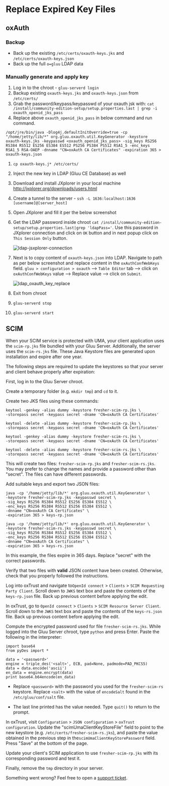 # Replace Expired Key Files

## oxAuth

### Backup

 - Back up the existing `/etc/certs/oxauth-keys.jks` and `/etc/certs/oxauth-keys.json` 
 - Back up the full `o=gluu` LDAP data
 
### Manually generate and apply key
 
1. Log in to the chroot - `gluu-serverd login`
1. Backup existing `oxauth-keys.jks` and `oxauth-keys.json` from `/etc/certs/`
1. Grab the password/keypass/keypasswd of your oxauth jsk with: `cat /install/community-edition-setup/setup.properties.last | grep -i oxauth_openid_jks_pass`
1. Replace above `oxauth_openid_jks_pass` in below command and run command.
    
```
/opt/jre/bin/java -Dlog4j.defaultInitOverride=true -cp "/home/jetty/lib/*" org.gluu.oxauth.util.KeyGenerator -keystore oxauth-keys.jks -keypasswd <oxauth_openid_jks_pass> -sig_keys RS256 RS384 RS512 ES256 ES384 ES512 PS256 PS384 PS512 RSA1_5 -enc_keys RSA1_5 RSA-OAEP -dnname "CN=oxAuth CA Certificates" -expiration 365 > oxauth-keys.json
```

1. `cp oxauth-keys.j* /etc/certs/`
1. Inject the new key in LDAP (Gluu CE Database) as well
1. Download and install JXplorer in your local machine http://jxplorer.org/downloads/users.html
1. Create a tunnel to the server - `ssh -L 1636:localhost:1636 [username]@[server_host]`
1. Open JXplorer and fill it per the below screenshot
1. Get the LDAP password inside chroot `cat /install/community-edition-setup/setup.properties.last|grep 'ldapPass='`. Use this password in JXplorer connection and click on `OK` button and in next popup click on `This Session Only` button.

      ![ldap-jsxplorer-connection](https://user-images.githubusercontent.com/2329776/73589144-71337f80-44f8-11ea-86c0-9b9dadc305d3.png)
      
1. Next is to copy content of `oxauth-keys.json` into LDAP. Navigate to path as per below screenshot and replace content in the `oxAuthConfWebKeys` field. `gluu > configuration > oxauth` --> `Table Editor` tab --> click on `oxAuthConfWebKeys` value --> Replace value --> click on `Submit`.
      
      ![ldap_oxauth_key_replace](https://user-images.githubusercontent.com/2329776/73589260-e0f63a00-44f9-11ea-91f9-c6aab2cf1609.png)
      
1. Exit from chroot
1. `gluu-serverd stop`
1. `gluu-serverd start`

## SCIM

When your SCIM service is protected with UMA, your client application uses the `scim-rp.jks` file bundled with your Gluu Server. Additionally, the server uses the `scim-rs.jks` file. These Java Keystore files are generated upon installation and expire after one year. 

The following steps are required to update the keystores so that your server and client behave properly after expiration:

First, log in to the Gluu Server chroot.

Create a temporary folder (e.g. `mkdir tmp`) and `cd` to it.
   
Create two JKS files using these commands: 

```  
keytool -genkey -alias dummy -keystore fresher-scim-rp.jks \
-storepass secret -keypass secret -dname 'CN=oxAuth CA Certificates'  
    
keytool -delete -alias dummy -keystore fresher-scim-rp.jks \
-storepass secret -keypass secret -dname 'CN=oxAuth CA Certificates' 
   
keytool -genkey -alias dummy -keystore fresher-scim-rs.jks \
-storepass secret -keypass secret -dname 'CN=oxAuth CA Certificates'  
    
keytool -delete -alias dummy -keystore fresher-scim-rs.jks \
-storepass secret -keypass secret -dname 'CN=oxAuth CA Certificates'  
```  
    
This will create two files: `fresher-scim-rp.jks` and `fresher-scim-rs.jks`. You may prefer to change the names and provide a password other than "secret". The files can have different passwords.
    
Add suitable keys and export two JSON files: 
  
```  
java -cp '/home/jetty/lib/*' org.gluu.oxauth.util.KeyGenerator \  
-keystore fresher-scim-rp.jks -keypasswd secret \  
-sig_keys RS256 RS384 RS512 ES256 ES384 ES512 \  
-enc_keys RS256 RS384 RS512 ES256 ES384 ES512 \  
-dnname "CN=oxAuth CA Certificates" \  
-expiration 365 > keys-rp.json  
  
java -cp '/home/jetty/lib/*' org.gluu.oxauth.util.KeyGenerator \  
-keystore fresher-scim-rs.jks -keypasswd secret \  
-sig_keys RS256 RS384 RS512 ES256 ES384 ES512 \  
-enc_keys RS256 RS384 RS512 ES256 ES384 ES512 \  
-dnname "CN=oxAuth CA Certificates" \  
-expiration 365 > keys-rs.json  
```  
  
In this example, the files expire in 365 days. Replace "secret" with the correct passwords.
  
Verify that two files with **valid** JSON content have been created. Otherwise, check that you properly followed the instructions.
  
Log into oxTrust and navigate to`OpenId connect` > `Clients` > `SCIM Requesting Party Client`. Scroll down to `JWKS` text box and paste the contents of the `keys-rp.json` file. Back up previous content before applying the edit. 
  
In oxTrust, go to `OpenId connect` > `Clients` > `SCIM Resource Server Client`. Scroll down to the `JWKS` text box and paste the contents of the `keys-rs.json` file. Back up previous content before applying the edit.
  
Compute the encrypted password used for file `fresher-scim-rs.jks`. While logged into the Gluu Server chroot, type `python` and press Enter. Paste the following in the interpreter:
  
```
import base64
from pyDes import *

data = '<password>'
engine = triple_des('<salt>', ECB, pad=None, padmode=PAD_PKCS5)
data = data.encode('ascii')
en_data = engine.encrypt(data)
print base64.b64encode(en_data) 
```
 
  - Replace `<password>` with the password you used for the `fresher-scim-rs` keystore. Replace `<salt>` with the value of `encodeSalt` found in the `/etc/gluu/conf/salt` file.

  - The last line printed has the value needed. Type `quit()` to return to the prompt.

In oxTrust, visit `Configuration` > `JSON configuration` > `oxTrust configuration`. Update the "scimUmaClientKeyStoreFile" field to point to the new keystore (e.g. `/etc/certs/fresher-scim-rs.jks`), and paste the value obtained in the previous step in the`scimUmaClientKeyStorePassword` field.  Press "Save" at the bottom of the page.

Update your client's SCIM application to use `fresher-scim-rp.jks` with its corresponding password and test it.

Finally, remove the `tmp` directory in your server.

Something went wrong? Feel free to open a [support ticket](https://support.gluu.org).
